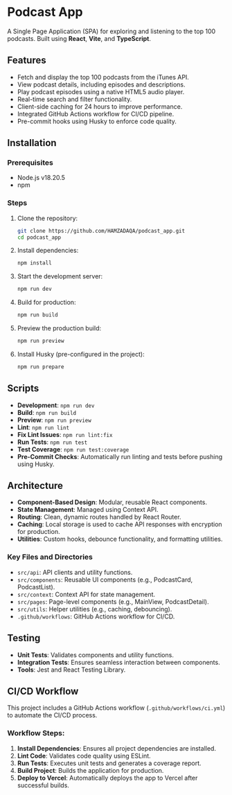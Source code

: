 # Podcast App

A Single Page Application (SPA) for exploring and listening to the top 100 podcasts. Built using **React**, **Vite**, and **TypeScript**.

## Features

- Fetch and display the top 100 podcasts from the iTunes API.
- View podcast details, including episodes and descriptions.
- Play podcast episodes using a native HTML5 audio player.
- Real-time search and filter functionality.
- Client-side caching for 24 hours to improve performance.
- Integrated GitHub Actions workflow for CI/CD pipeline.
- Pre-commit hooks using Husky to enforce code quality.

## Installation

### Prerequisites

- Node.js v18.20.5
- npm

### Steps

1. Clone the repository:

   ```bash
   git clone https://github.com/HAMZADAQA/podcast_app.git
   cd podcast_app
   ```

2. Install dependencies:

   ```bash
   npm install
   ```

3. Start the development server:

   ```bash
   npm run dev
   ```

4. Build for production:

   ```bash
   npm run build
   ```

5. Preview the production build:

   ```bash
   npm run preview
   ```

6. Install Husky (pre-configured in the project):
   ```bash
   npm run prepare
   ```

## Scripts

- **Development**: `npm run dev`
- **Build**: `npm run build`
- **Preview**: `npm run preview`
- **Lint**: `npm run lint`
- **Fix Lint Issues**: `npm run lint:fix`
- **Run Tests**: `npm run test`
- **Test Coverage**: `npm run test:coverage`
- **Pre-Commit Checks**: Automatically run linting and tests before pushing using Husky.

## Architecture

- **Component-Based Design**: Modular, reusable React components.
- **State Management**: Managed using Context API.
- **Routing**: Clean, dynamic routes handled by React Router.
- **Caching**: Local storage is used to cache API responses with encryption for production.
- **Utilities**: Custom hooks, debounce functionality, and formatting utilities.

### Key Files and Directories

- `src/api`: API clients and utility functions.
- `src/components`: Reusable UI components (e.g., PodcastCard, PodcastList).
- `src/context`: Context API for state management.
- `src/pages`: Page-level components (e.g., MainView, PodcastDetail).
- `src/utils`: Helper utilities (e.g., caching, debouncing).
- `.github/workflows`: GitHub Actions workflow for CI/CD.

## Testing

- **Unit Tests**: Validates components and utility functions.
- **Integration Tests**: Ensures seamless interaction between components.
- **Tools**: Jest and React Testing Library.

## CI/CD Workflow

This project includes a GitHub Actions workflow (`.github/workflows/ci.yml`) to automate the CI/CD process.

### Workflow Steps:

1. **Install Dependencies**: Ensures all project dependencies are installed.
2. **Lint Code**: Validates code quality using ESLint.
3. **Run Tests**: Executes unit tests and generates a coverage report.
4. **Build Project**: Builds the application for production.
5. **Deploy to Vercel**: Automatically deploys the app to Vercel after successful builds.
